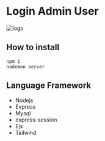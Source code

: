 # Login Admin User

![logo]()

## How to install 
```
npm i
nodemon server
```

## Language Framework
* Nodejs
* Express
* Mysql
* express-session
* Ejs
* Tailwind

